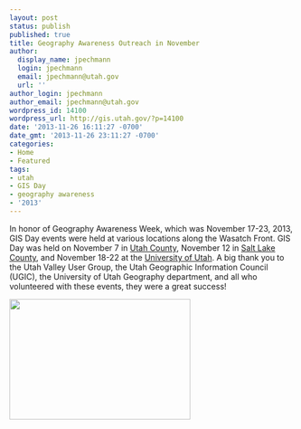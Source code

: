 ```yaml
---
layout: post
status: publish
published: true
title: Geography Awareness Outreach in November
author:
  display_name: jpechmann
  login: jpechmann
  email: jpechmann@utah.gov
  url: ''
author_login: jpechmann
author_email: jpechmann@utah.gov
wordpress_id: 14100
wordpress_url: http://gis.utah.gov/?p=14100
date: '2013-11-26 16:11:27 -0700'
date_gmt: '2013-11-26 23:11:27 -0700'
categories:
- Home
- Featured
tags:
- utah
- GIS Day
- geography awareness
- '2013'
---
```

<p>In honor of Geography Awareness Week, which was November 17-23, 2013, GIS Day events were held at various locations along the Wasatch Front. GIS Day was held on November 7 in <a href="https://docs.google.com/file/d/0B9jPX7xfMfYZLU1fMi03cVp4QzQ/edit">Utah County</a>, November 12 in <a href="https://docs.google.com/file/d/0B2TozNhMXSiebU8xRWxoRFRGQnc/edit">Salt Lake County</a>, and November 18-22 at the <a href="https://docs.google.com/file/d/0B2TozNhMXSied3l6eFJlaE41bjg/edit">University of Utah</a>. A big thank you to the Utah Valley User Group, the Utah Geographic Information Council (UGIC), the University of Utah Geography department, and all who volunteered with these events, they were a great success!</p>
<p><a href="{{ "/downloads/IMG_6390.jpg" | prepend: site.baseurl }}"><img src="{{ "/images/IMG_6390.jpg" | prepend: site.baseurl }}" alt="" title="IMG_6390" width="320" height="213" class="inline-text-left" /></a></p>

